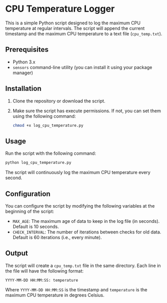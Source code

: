# CPU Temperature Logger

This is a simple Python script designed to log the maximum CPU temperature at 
regular intervals. The script will append the current timestamp and the maximum 
CPU temperature to a text file (`cpu_temp.txt`).

## Prerequisites

- Python 3.x
- `sensors` command-line utility (you can install it using your package manager)

## Installation

1. Clone the repository or download the script.
2. Make sure the script has execute permissions. If not, you can set them using 
   the following command:

   ```bash
   chmod +x log_cpu_temperature.py
   ```

## Usage

Run the script with the following command:

```bash
python log_cpu_temperature.py
```

The script will continuously log the maximum CPU temperature every second.

## Configuration

You can configure the script by modifying the following variables at the 
beginning of the script:

- `MAX_AGE`: The maximum age of data to keep in the log file (in seconds). 
  Default is 10 seconds.
- `CHECK_INTERVAL`: The number of iterations between checks for old data. 
  Default is 60 iterations (i.e., every minute).

## Output

The script will create a `cpu_temp.txt` file in the same directory. Each line 
in the file will have the following format:

```
YYYY-MM-DD HH:MM:SS: temperature
```

Where `YYYY-MM-DD HH:MM:SS` is the timestamp and `temperature` is the maximum 
CPU temperature in degrees Celsius.

